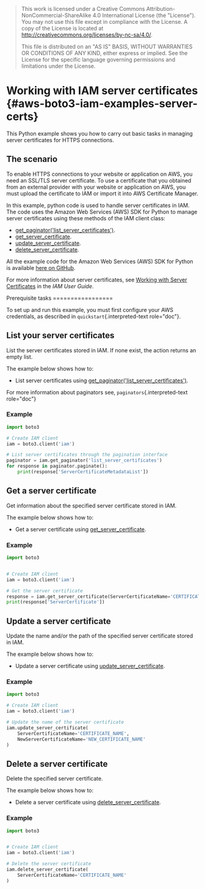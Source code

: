 > This work is licensed under a Creative Commons
> Attribution-NonCommercial-ShareAlike 4.0 International License (the
> \"License\"). You may not use this file except in compliance with the
> License. A copy of the License is located at
> <http://creativecommons.org/licenses/by-nc-sa/4.0/>.
>
> This file is distributed on an \"AS IS\" BASIS, WITHOUT WARRANTIES OR
> CONDITIONS OF ANY KIND, either express or implied. See the License for
> the specific language governing permissions and limitations under the
> License.

# Working with IAM server certificates {#aws-boto3-iam-examples-server-certs}

This Python example shows you how to carry out basic tasks in managing
server certificates for HTTPS connections.

## The scenario

To enable HTTPS connections to your website or application on AWS, you
need an SSL/TLS server certificate. To use a certificate that you
obtained from an external provider with your website or application on
AWS, you must upload the certificate to IAM or import it into AWS
Certificate Manager.

In this example, python code is used to handle server certificates in
IAM. The code uses the Amazon Web Services (AWS) SDK for Python to
manage server certificates using these methods of the IAM client class:

-   [get_paginator(\'list_server_certificates\')](https://boto3.amazonaws.com/v1/documentation/api/latest/reference/services/iam.html#IAM.Client.update_access_key).
-   [get_server_certificate](https://boto3.amazonaws.com/v1/documentation/api/latest/reference/services/iam.html#IAM.Client.get_server_certificate).
-   [update_server_certificate](https://boto3.amazonaws.com/v1/documentation/api/latest/reference/services/iam.html#IAM.Client.update_server_certificate).
-   [delete_server_certificate](https://boto3.amazonaws.com/v1/documentation/api/latest/reference/services/iam.html#IAM.Client.delete_server_certificate).

All the example code for the Amazon Web Services (AWS) SDK for Python is
available [here on
GitHub](https://github.com/awsdocs/aws-doc-sdk-examples/tree/master/python/example_code).

For more information about server certificates, see [Working with Server
Certificates](http://docs.aws.amazon.com/IAM/latest/UserGuide/id_credentials_server-certs.html)
in the *IAM User Guide*.

Prerequisite tasks =================

To set up and run this example, you must first configure your AWS
credentials, as described in `quickstart`{.interpreted-text role="doc"}.

## List your server certificates

List the server certificates stored in IAM. If none exist, the action
returns an empty list.

The example below shows how to:

-   List server certificates using
    [get_paginator(\'list_server_certificates\')](https://boto3.amazonaws.com/v1/documentation/api/latest/reference/services/iam.html#IAM.Client.get_paginator).

For more information about paginators see,
`paginators`{.interpreted-text role="doc"}

### Example

``` python
import boto3

# Create IAM client
iam = boto3.client('iam')

# List server certificates through the pagination interface
paginator = iam.get_paginator('list_server_certificates')
for response in paginator.paginate():
    print(response['ServerCertificateMetadataList'])
```

## Get a server certificate

Get information about the specified server certificate stored in IAM.

The example below shows how to:

-   Get a server certificate using
    [get_server_certificate](https://boto3.amazonaws.com/v1/documentation/api/latest/reference/services/iam.html#IAM.Client.get_server_certificate).

### Example

``` python
import boto3


# Create IAM client
iam = boto3.client('iam')

# Get the server certificate
response = iam.get_server_certificate(ServerCertificateName='CERTIFICATE_NAME')
print(response['ServerCertificate'])
```

## Update a server certificate

Update the name and/or the path of the specified server certificate
stored in IAM.

The example below shows how to:

-   Update a server certificate using
    [update_server_certificate](https://boto3.amazonaws.com/v1/documentation/api/latest/reference/services/iam.html#IAM.Client.update_server_certificate).

### Example

``` python
import boto3

# Create IAM client
iam = boto3.client('iam')

# Update the name of the server certificate
iam.update_server_certificate(
    ServerCertificateName='CERTIFICATE_NAME',
    NewServerCertificateName='NEW_CERTIFICATE_NAME'
)
```

## Delete a server certificate

Delete the specified server certificate.

The example below shows how to:

-   Delete a server certificate using
    [delete_server_certificate](https://boto3.amazonaws.com/v1/documentation/api/latest/reference/services/iam.html#IAM.Client.delete_server_certificate).

### Example

``` python
import boto3


# Create IAM client
iam = boto3.client('iam')

# Delete the server certificate
iam.delete_server_certificate(
    ServerCertificateName='CERTIFICATE_NAME'
)
```
